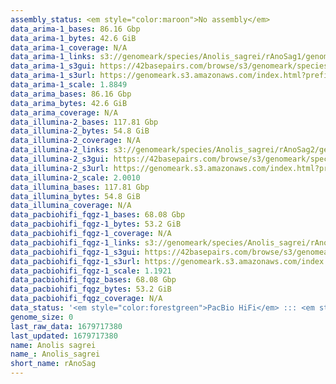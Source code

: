 ```yaml
---
assembly_status: <em style="color:maroon">No assembly</em>
data_arima-1_bases: 86.16 Gbp
data_arima-1_bytes: 42.6 GiB
data_arima-1_coverage: N/A
data_arima-1_links: s3://genomeark/species/Anolis_sagrei/rAnoSag1/genomic_data/arima/<br>
data_arima-1_s3gui: https://42basepairs.com/browse/s3/genomeark/species/Anolis_sagrei/rAnoSag1/genomic_data/arima/
data_arima-1_s3url: https://genomeark.s3.amazonaws.com/index.html?prefix=species/Anolis_sagrei/rAnoSag1/genomic_data/arima/
data_arima-1_scale: 1.8849
data_arima_bases: 86.16 Gbp
data_arima_bytes: 42.6 GiB
data_arima_coverage: N/A
data_illumina-2_bases: 117.81 Gbp
data_illumina-2_bytes: 54.8 GiB
data_illumina-2_coverage: N/A
data_illumina-2_links: s3://genomeark/species/Anolis_sagrei/rAnoSag2/genomic_data/illumina/<br>
data_illumina-2_s3gui: https://42basepairs.com/browse/s3/genomeark/species/Anolis_sagrei/rAnoSag2/genomic_data/illumina/
data_illumina-2_s3url: https://genomeark.s3.amazonaws.com/index.html?prefix=species/Anolis_sagrei/rAnoSag2/genomic_data/illumina/
data_illumina-2_scale: 2.0010
data_illumina_bases: 117.81 Gbp
data_illumina_bytes: 54.8 GiB
data_illumina_coverage: N/A
data_pacbiohifi_fqgz-1_bases: 68.08 Gbp
data_pacbiohifi_fqgz-1_bytes: 53.2 GiB
data_pacbiohifi_fqgz-1_coverage: N/A
data_pacbiohifi_fqgz-1_links: s3://genomeark/species/Anolis_sagrei/rAnoSag1/genomic_data/pacbio_hifi/<br>
data_pacbiohifi_fqgz-1_s3gui: https://42basepairs.com/browse/s3/genomeark/species/Anolis_sagrei/rAnoSag1/genomic_data/pacbio_hifi/
data_pacbiohifi_fqgz-1_s3url: https://genomeark.s3.amazonaws.com/index.html?prefix=species/Anolis_sagrei/rAnoSag1/genomic_data/pacbio_hifi/
data_pacbiohifi_fqgz-1_scale: 1.1921
data_pacbiohifi_fqgz_bases: 68.08 Gbp
data_pacbiohifi_fqgz_bytes: 53.2 GiB
data_pacbiohifi_fqgz_coverage: N/A
data_status: '<em style="color:forestgreen">PacBio HiFi</em> ::: <em style="color:forestgreen">Arima</em> ::: <em style="color:forestgreen">Illumina</em>'
genome_size: 0
last_raw_data: 1679717380
last_updated: 1679717380
name: Anolis sagrei
name_: Anolis_sagrei
short_name: rAnoSag
---
```

